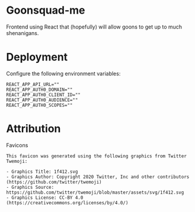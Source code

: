 # Goonsquad-me

Frontend using React that (hopefully) will allow goons to get up to much shenanigans.

# Deployment

Configure the following environment variables:

```
REACT_APP_API_URL=""
REACT_APP_AUTH0_DOMAIN=""
REACT_APP_AUTH0_CLIENT_ID=""
REACT_APP_AUTH0_AUDIENCE=""
REACT_APP_AUTH0_SCOPES=""
```

# Attribution

Favicons

```
This favicon was generated using the following graphics from Twitter Twemoji:

- Graphics Title: 1f412.svg
- Graphics Author: Copyright 2020 Twitter, Inc and other contributors (https://github.com/twitter/twemoji)
- Graphics Source: https://github.com/twitter/twemoji/blob/master/assets/svg/1f412.svg
- Graphics License: CC-BY 4.0 (https://creativecommons.org/licenses/by/4.0/)
```
